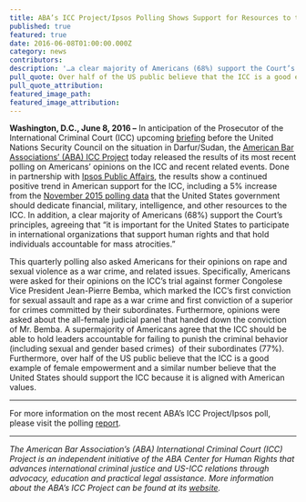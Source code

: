 ```yaml
---
title: ABA’s ICC Project/Ipsos Polling Shows Support for Resources to the ICC
published: true
featured: true
date: 2016-06-08T01:00:00.000Z
category: news
contributors:
description: '…a clear majority of Americans (68%) support the Court’s principles, agreeing that “it is important for the United States to participate in international organizations that support human rights and that hold individuals accountable for mass atrocities.”'
pull_quote: Over half of the US public believe that the ICC is a good example of female empowerment and a similar number believe that the United States should support the ICC because it is aligned with American values.
pull_quote_attribution:
featured_image_path:
featured_image_attribution:
---
```



**Washington, D.C., June 8, 2016 –** In anticipation of the Prosecutor of the International Criminal Court (ICC) upcoming [briefing](http://www.un.org/sg/spokesperson/weekahead/) before the United Nations Security Council on the situation in Darfur/Sudan, the [American Bar Associations’ (ABA) ICC Project](http://www.aba-icc.org/) today released the results of its most recent polling on Americans’ opinions on the ICC and recent related events. Done in partnership with [Ipsos Public Affairs](http://www.ipsos-na.com/research/public-affairs/), the results show a continued positive trend in American support for the ICC, including a 5% increase from the [November 2015 polling data](https://www.international-criminal-justice-today.org/polling-data/2015/11/25/november-2015-ipsos-polling-data/) that the United States government should dedicate financial, military, intelligence, and other resources to the ICC. In addition, a clear majority of Americans (68%) support the Court’s principles, agreeing that “it is important for the United States to participate in international organizations that support human rights and that hold individuals accountable for mass atrocities.”

This quarterly polling also asked Americans for their opinions on rape and sexual violence as a war crime, and related issues. Specifically, Americans were asked for their opinions on the ICC’s trial against former Congolese Vice President Jean-Pierre Bemba, which marked the ICC’s first conviction for sexual assault and rape as a war crime and first conviction of a superior for crimes committed by their subordinates. Furthermore, opinions were asked about the all-female judicial panel that handed down the conviction of Mr. Bemba. A supermajority of Americans agree that the ICC should be able to hold leaders accountable for failing to punish the criminal behavior (including sexual and gender based crimes) &nbsp;of their subordinates (77%). Furthermore, over half of the US public believe that the ICC is a good example of female empowerment and a similar number believe that the United States should support the ICC because it is aligned with American values.

<div align="center"><hr align="center" size="2" width="100%" /></div>

For more information on the most recent ABA’s ICC Project/Ipsos poll, please visit the polling [report](https://www.international-criminal-justice-today.org/polling-data/2016/04/01/april-2016-ipsos-polling-results/).

<div align="center"><hr align="center" size="2" width="100%" /></div>

*The American Bar Association’s (ABA) International Criminal Court (ICC) Project is an independent initiative of the ABA Center for Human Rights that advances international criminal justice and US-ICC relations through advocacy, education and practical legal assistance. More information about the ABA’s ICC Project can be found at its [website](http://www.aba-icc.org/).*